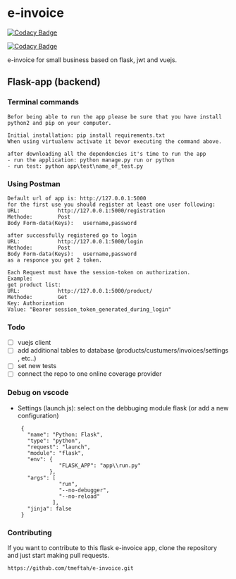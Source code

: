 # e-invoice

[![Codacy Badge](https://api.codacy.com/project/badge/Grade/709aac6159724d5195e2120d67b6279d)](https://app.codacy.com/app/tmeftah/e-invoice?utm_source=github.com&utm_medium=referral&utm_content=tmeftah/e-invoice&utm_campaign=Badge_Grade_Settings)

[![Codacy Badge](https://api.codacy.com/project/badge/Coverage/0cc998c220f948068232af96efd3741b)](https://www.codacy.com/app/tmeftah/e-invoice?utm_source=github.com&utm_medium=referral&utm_content=tmeftah/e-invoice&utm_campaign=Badge_Coverage)

e-invoice for small business based on flask, jwt and vuejs.

## Flask-app (backend)

### Terminal commands

```
Befor being able to run the app please be sure that you have install python2 and pip on your computer.

Initial installation: pip install requirements.txt
When using virtualenv activate it bevor executing the command above.

after downloading all the dependencies it's time to run the app
- run the application: python manage.py run or python
- run test: python app\test\name_of_test.py
```

### Using Postman

```
Default url of app is: http://127.0.0.1:5000
for the first use you should register at least one user following:
URL: 			http://127.0.0.1:5000/registration
Methode: 		Post
Body Form-data(Keys): 	username,password

after successfully registered go to login
URL: 			http://127.0.0.1:5000/login
Methode: 		Post
Body Form-data(Keys): 	username,password
as a responce you get 2 token.

Each Request must have the session-token on authorization.
Example:
get product list:
URL: 			http://127.0.0.1:5000/product/
Methode: 		Get
Key: Authorization
Value: "Bearer session_token_generated_during_login"
```

### Todo

- [ ] vuejs client
- [ ] add additional tables to database (products/custumers/invoices/settings , etc..)
- [ ] set new tests
- [ ] connect the repo to one online coverage provider

### Debug on vscode

- Settings (launch.js):
  select on the debbuging module flask (or add a new configuration)


       {
         "name": "Python: Flask",
         "type": "python",
         "request": "launch",
         "module": "flask",
         "env": {
                   "FLASK_APP": "app\\run.py"
                },
         "args": [
                   "run",
                   "--no-debugger",
                   "--no-reload"
                 ],
         "jinja": false
       }

### Contributing

If you want to contribute to this flask e-invoice app, clone the repository and just start making pull requests.

```
https://github.com/tmeftah/e-invoice.git
```
